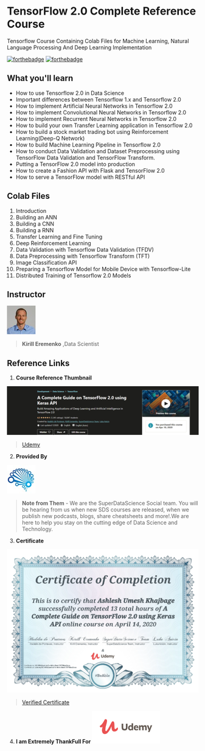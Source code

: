 # TensorFlow 2.0 Complete Reference Course

 Tensorflow Course Containing Colab Files for Machine Learning, Natural Language Processing And Deep Learning Implementation

[![forthebadge](https://forthebadge.com/images/badges/built-by-developers.svg)](https://forthebadge.com)  [![forthebadge](https://forthebadge.com/images/badges/made-with-python.svg)](https://forthebadge.com)

## What you'll learn
* How to use Tensorflow 2.0 in Data Science
* Important differences between Tensorflow 1.x and Tensorflow 2.0
* How to implement Artificial Neural Networks in Tensorflow 2.0
* How to implement Convolutional Neural Networks in Tensorflow 2.0
* How to implement Recurrent Neural Networks in Tensorflow 2.0
* How to build your own Transfer Learning application in Tensorflow 2.0
* How to build a stock market trading bot using Reinforcement Learning(Deep-Q Network)
* How to build Machine Learning Pipeline in Tensorflow 2.0
* How to conduct Data Validation and Dataset Preprocessing using TensorFlow Data Validation and TensorFlow Transform.
* Putting a TensorFlow 2.0 model into production
* How to create a Fashion API with Flask and TensorFlow 2.0
* How to serve a TensorFlow model with RESTful API

 ## Colab Files
 1. Introduction
 2. Building an ANN
 3. Building a CNN
 4. Building a RNN
 5. Transfer Learning and Fine Tuning
 6. Deep Reinforcement Learning
 7. Data Validation with Tensorflow Data Validation (TFDV)
 8. Data Preprocessing with Tensorflow Transform (TFT)
 9. Image Classification API
 10. Preparing a Tensorflow Model for Mobile Device with Tensorflow-Lite
 11. Distributed Training of Tensorflow 2.0 Models

## Instructor

![Kirill Eremenko](https://github.com/Ashleshk/Tableau-10-A-Z-Hands-on-Tableau-Training-for-Data-Science-Udemy/blob/master/resource/kiril.jpg)

> **Kirill Eremenko** ,Data Scientist

## Reference Links
1. **Course Reference Thumbnail**

![Course Description](https://github.com/Ashleshk/TensorFlow-2.0-Complete-Reference-Course/blob/master/Resources/Description.PNG)

 > [Udemy](https://www.udemy.com/share/101qEyBUEecFdWRnQ=/)

2. **Provided By**

![Super Data Science Team](https://github.com/Ashleshk/TensorFlow-2.0-Complete-Reference-Course/blob/master/Resources/27129696_acc1.jpg)

> **Note from Them** - We are the SuperDataScience Social team. You will be hearing from us when new SDS courses are released, when we publish new podcasts, blogs, share cheatsheets and more!.We are here to help you stay on the cutting edge of Data Science and Technology. 

3. **Certificate**

![Certificate](https://github.com/Ashleshk/TensorFlow-2.0-Complete-Reference-Course/blob/master/Resources/Certificate.PNG)

 > [Verified Certificate](https://www.udemy.com/certificate/UC-5f8d2ae4-de7e-4b5c-8be4-70f760ad2eaa/)

 4. **I am Extremely ThankFull For**
 ![Udemy](https://github.com/Ashleshk/TensorFlow-2.0-Complete-Reference-Course/blob/master/Resources/Udemy.PNG)
